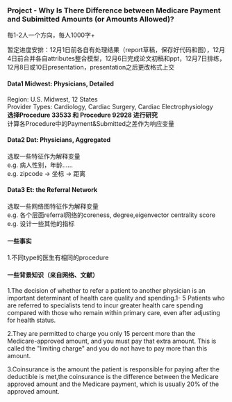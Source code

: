 ### Project - Why Is There Difference between Medicare Payment and Subimitted Amounts (or Amounts Allowed)?

每1-2人一个方向，每人1000字+

暂定进度安排：12月1日前各自有处理结果（report草稿，保存好代码和图），12月4日前合并各自attributes整合模型，12月6日完成论文初稿和ppt，12月7日排练，12月8日或10日presentation，presentation之后更改格式上交

#### Data1 Midwest: Physicians, Detailed  
Region: U.S. Midwest, 12 States  
Provider Types: Cardiology, Cardiac Surgery, Cardiac Electrophysiology  
**选择Procedure 33533 和 Procedure 92928 进行研究**  
计算各Procedure中的Payment&Submitted之差作为响应变量  

#### Data2 Dat: Physicians, Aggregated  
选取一些特征作为解释变量  
e.g. 病人性别，年龄……  
e.g. zipcode -> 坐标 -> 距离  

#### Data3 Et: the Referral Network  
选取一些网络图特征作为解释变量  
e.g. 各个层面referral网络的coreness, degree,eigenvector centrality score   
e.g. 设计一些其他的指标  

#### 一些事实
1.不同type的医生有相同的procedure

#### 一些背景知识（来自网络、文献）
1.The decision of whether to refer a patient to another physician is an important determinant of health care quality and spending.1- 5 Patients who are referred to specialists tend to incur greater health care spending compared with those who remain within primary care, even after adjusting for health status. 

2.They are permitted to charge you only 15 percent more than the Medicare-approved amount, and you must pay that extra amount. This is called the "limiting charge" and you do not have to pay more than this amount.

3.Coinsurance is the amount the patient is responsible for paying after the deductible is met,the coinsurance is the difference between the Medicare approved amount and the Medicare payment, which is usually 20% of the approved amount.

